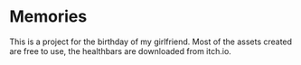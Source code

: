 # Memories
This is a project for the birthday of my girlfriend. Most of the assets created are free to use, the healthbars are downloaded from itch.io. 
